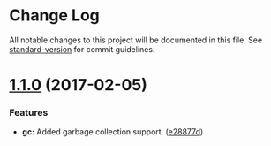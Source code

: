 # Change Log

All notable changes to this project will be documented in this file. See [standard-version](https://github.com/conventional-changelog/standard-version) for commit guidelines.

<a name="1.1.0"></a>
# [1.1.0](https://github.com/martinheidegger/browserify-persist-fs/compare/v1.0.0...v1.1.0) (2017-02-05)


### Features

* **gc:** Added garbage collection support. ([e28877d](https://github.com/martinheidegger/browserify-persist-fs/commit/e28877d))
